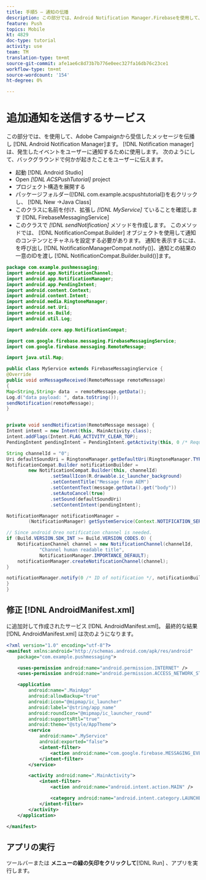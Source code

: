```yaml
---
title: 手順5 — 通知の伝播
description: この部分では、Android Notification Manager.Firebaseを使用して、Adobe Campaignから受信したメッセージを伝播します。
feature: Push
topics: Mobile
kt: 4829
doc-type: tutorial
activity: use
team: TM
translation-type: tm+mt
source-git-commit: afe1ae6c8d73b7b776e0eec327fa16db76c23ce1
workflow-type: tm+mt
source-wordcount: '154'
ht-degree: 0%

---
```


# 追加通知を送信するサービス

この部分では、を使用して、Adobe Campaignから受信したメッセージを伝播し [!DNL Android Notification Manager]ます。 [!DNL Notification manager] は、発生したイベントをユーザーに通知するために使用します。
次のようにして、バックグラウンドで何かが起きたことをユーザーに伝えます。

* 起動 [!DNL Android Studio]
* Open *[!DNL ACSPushTutorial]* project
* プロジェクト構造を展開する
* パッケージフォルダー([!DNL com.example.acspushtutorial])を右クリックし、 [!DNL New ->Java Class]
* このクラスに名前を付け、拡張し *[!DNL MyService]* ていることを確認します [!DNL FirebaseMessagingService]
* このクラスで *[!DNL sendNotification]* メソッドを作成します。 このメソッドでは、 [!DNL NotificationCompat.Builder] オブジェクトを使用して通知のコンテンツとチャネルを設定する必要があります。 通知を表示するには、を呼び出し [!DNL NotificationManagerCompat.notify()]、通知との結果の一意のIDを渡し [!DNL NotificationCompat.Builder.build()]ます。

```java {.line-numbers}
package com.example.pushmessaging;
import android.app.NotificationChannel;
import android.app.NotificationManager;
import android.app.PendingIntent;
import android.content.Context;
import android.content.Intent;
import android.media.RingtoneManager;
import android.net.Uri;
import android.os.Build;
import android.util.Log;

import androidx.core.app.NotificationCompat;

import com.google.firebase.messaging.FirebaseMessagingService;
import com.google.firebase.messaging.RemoteMessage;

import java.util.Map;

public class MyService extends FirebaseMessagingService {
@Override
public void onMessageReceived(RemoteMessage remoteMessage)
{
Map<String,String> data  = remoteMessage.getData();
Log.d("data payload: ", data.toString());
sendNotification(remoteMessage);
}


private void sendNotification(RemoteMessage message) {
Intent intent = new Intent(this, MainActivity.class);
intent.addFlags(Intent.FLAG_ACTIVITY_CLEAR_TOP);
PendingIntent pendingIntent = PendingIntent.getActivity(this, 0 /* Request code */, intent, PendingIntent.FLAG_ONE_SHOT);

String channelId = "0";
Uri defaultSoundUri = RingtoneManager.getDefaultUri(RingtoneManager.TYPE_NOTIFICATION);
NotificationCompat.Builder notificationBuilder =
        new NotificationCompat.Builder(this, channelId)
                .setSmallIcon(R.drawable.ic_launcher_background)
                .setContentTitle("Message from AEM")
                .setContentText(message.getData().get("body"))
                .setAutoCancel(true)
                .setSound(defaultSoundUri)
                .setContentIntent(pendingIntent);

NotificationManager notificationManager =
        (NotificationManager) getSystemService(Context.NOTIFICATION_SERVICE);

// Since android Oreo notification channel is needed.
if (Build.VERSION.SDK_INT >= Build.VERSION_CODES.O) {
    NotificationChannel channel = new NotificationChannel(channelId,
            "Channel human readable title",
            NotificationManager.IMPORTANCE_DEFAULT);
    notificationManager.createNotificationChannel(channel);
}

notificationManager.notify(0 /* ID of notification */, notificationBuilder.build());
}
}
```

## 修正 [!DNL AndroidManifest.xml]

に追加対して作成されたサービス [!DNL AndroidManifest.xml]。 最終的な結果 [!DNL AndroidManifest.xml] は次のようになります。

```xml {.line-numbers}
<?xml version="1.0" encoding="utf-8"?>
<manifest xmlns:android="http://schemas.android.com/apk/res/android"
    package="com.example.pushmessaging">

    <uses-permission android:name="android.permission.INTERNET" />
    <uses-permission android:name="android.permission.ACCESS_NETWORK_STATE" />

    <application
        android:name=".MainApp"
        android:allowBackup="true"
        android:icon="@mipmap/ic_launcher"
        android:label="@string/app_name"
        android:roundIcon="@mipmap/ic_launcher_round"
        android:supportsRtl="true"
        android:theme="@style/AppTheme">
        <service
            android:name=".MyService"
            android:exported="false">
            <intent-filter>
                <action android:name="com.google.firebase.MESSAGING_EVENT" />
            </intent-filter>
        </service>

        <activity android:name=".MainActivity">
            <intent-filter>
                <action android:name="android.intent.action.MAIN" />

                <category android:name="android.intent.category.LAUNCHER" />
            </intent-filter>
        </activity>
    </application>

</manifest>
```

## アプリの実行

ツールバーまたは **メニューの緑の矢印をクリックして**[!DNL Run] 、アプリを実行します。
